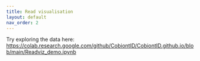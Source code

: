 ```yaml
---
title: Read visualisation
layout: default
nav_order: 2
---
```



Try exploring the data here: https://colab.research.google.com/github/CobiontID/CobiontID.github.io/blob/main/Readviz_demo.ipynb
